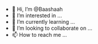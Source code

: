 - 👋 Hi, I’m @Baashaah
- 👀 I’m interested in ...
- 🌱 I’m currently learning ...
- 💞️ I’m looking to collaborate on ...
- 📫 How to reach me ...

<!---
Baashaah/Baashaah is a ✨ special ✨ repository because its `README.md` (this file) appears on your GitHub profile.
You can click the Preview link to take a look at your changes.
--->
